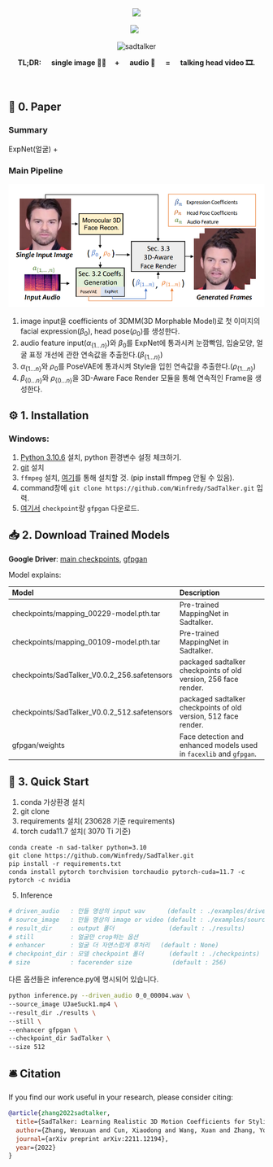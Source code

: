 <div align="center">

<img src='https://user-images.githubusercontent.com/4397546/229094115-862c747e-7397-4b54-ba4a-bd368bfe2e0f.png' width='500px'/>


<!--<h2> 😭 SadTalker： <span style="font-size:12px">Learning Realistic 3D Motion Coefficients for Stylized Audio-Driven Single Image Talking Face Animation </span> </h2> -->

  <a href='https://arxiv.org/abs/2211.12194'><img src='https://img.shields.io/badge/ArXiv-PDF-red'></a> &nbsp; 


![sadtalker](https://user-images.githubusercontent.com/4397546/222490039-b1f6156b-bf00-405b-9fda-0c9a9156f991.gif)

<b>TL;DR: &nbsp;&nbsp;&nbsp;&nbsp; single image 🙎‍♂️  &nbsp;&nbsp;&nbsp;&nbsp;+  &nbsp;&nbsp;&nbsp;&nbsp; audio 🎤  &nbsp;&nbsp;&nbsp;&nbsp; =  &nbsp;&nbsp;&nbsp;&nbsp; talking head video 🎞.</b>

<br>

</div>

## 📝 0. Paper

### Summary

ExpNet(얼굴) + 

### Main Pipeline
![main pipeline](docs\main_pipeline.PNG)


1. image input을 coefficients of 3DMM(3D Morphable Model)로 첫 이미지의 facial expression($\beta_{0}$), head pose($\rho_{0}$)를 생성한다.
2. audio feature input($\alpha_{\{1...n\}}$)와 $\beta_{0}$를 ExpNet에 통과시켜 눈깜빡임, 입술모양, 얼굴 표정 개선에 관한 연속값을 추출한다.($\beta_{\{1...n\}}$)
3. $\alpha_{\{1...n\}}$와 $\rho_{0}$를 PoseVAE에 통과시켜 Style을 입힌 연속값을 추출한다.($\rho_{\{1...n\}}$)
4. $\beta_{\{0...n\}}$와 $\rho_{\{0...n\}}$을 3D-Aware Face Render 모듈을 통해 연속적인 Frame을 생성한다.


## ⚙️ 1. Installation

### Windows:

1. [Python 3.10.6](https://www.python.org/downloads/windows/) 설치, python 환경변수 설정 체크하기.
2. [git](https://git-scm.com/download/win) 설치
3. `ffmpeg` 설치, [여기](https://www.wikihow.com/Install-FFmpeg-on-Windows)를 통해 설치할 것. (pip install ffmpeg 안될 수 있음).
4. command창에 `git clone https://github.com/Winfredy/SadTalker.git` 입력.
5. [여기서](#📥-2-download-trained-models) `checkpoint`랑 `gfpgan`  다운로드.

## 📥 2. Download Trained Models

**Google Driver**: [main checkpoints](https://drive.google.com/file/d/1gwWh45pF7aelNP_P78uDJL8Sycep-K7j/view?usp=sharing), [gfpgan](https://drive.google.com/file/d/19AIBsmfcHW6BRJmeqSFlG5fL445Xmsyi?usp=sharing)




Model explains:

| Model | Description
| :--- | :----------
|checkpoints/mapping_00229-model.pth.tar | Pre-trained MappingNet in Sadtalker.
|checkpoints/mapping_00109-model.pth.tar | Pre-trained MappingNet in Sadtalker.
|checkpoints/SadTalker_V0.0.2_256.safetensors | packaged sadtalker checkpoints of old version, 256 face render.
|checkpoints/SadTalker_V0.0.2_512.safetensors | packaged sadtalker checkpoints of old version, 512 face render.
|gfpgan/weights | Face detection and enhanced models used in `facexlib` and `gfpgan`.


## 🔮 3. Quick Start

1. conda 가상환경 설치
2. git clone
3. requirements 설치( 230628 기준 requirements)
4. torch cuda11.7 설치( 3070 Ti 기준)

```command
conda create -n sad-talker python=3.10
git clone https://github.com/Winfredy/SadTalker.git
pip install -r requirements.txt
conda install pytorch torchvision torchaudio pytorch-cuda=11.7 -c pytorch -c nvidia
```
5. Inference

```bash
# driven_audio   : 만들 영상의 input wav      (default : ./examples/driven_audio/bus_chinese.wav)
# source_image   : 만들 영상의 image or video (default : ./examples/source_image/full_body_1.png)
# result_dir     : output 폴더               (default : ./results)
# still          : 얼굴만 crop하는 옵션
# enhancer       : 얼굴 더 자연스럽게 후처리   (default : None)
# checkpoint_dir : 모델 checkpoint 폴더       (default : ./checkpoints) 
# size           : facerender size           (default : 256)
```
다른 옵션들은 inference.py에 명시되어 있습니다.

```bash
python inference.py --driven_audio 0_0_00004.wav \ 
--source_image UJaeSuck1.mp4 \
--result_dir ./results \
--still \
--enhancer gfpgan \
--checkpoint_dir SadTalker \
--size 512

```

## 🛎 Citation

If you find our work useful in your research, please consider citing:

```bibtex
@article{zhang2022sadtalker,
  title={SadTalker: Learning Realistic 3D Motion Coefficients for Stylized Audio-Driven Single Image Talking Face Animation},
  author={Zhang, Wenxuan and Cun, Xiaodong and Wang, Xuan and Zhang, Yong and Shen, Xi and Guo, Yu and Shan, Ying and Wang, Fei},
  journal={arXiv preprint arXiv:2211.12194},
  year={2022}
}
```


